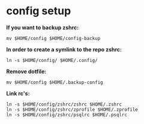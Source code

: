 # config setup

**If you want to backup zshrc:**

    mv $HOME/config $HOME/config-backup

**In order to create a symlink to the repo zshrc:**

    ln -s $HOME/config/ $HOME/.config/

**Remove dotfile:**

    mv $HOME/config $HOME/.backup-config

**Link rc's:**

    ln -s $HOME/config/zshrc/zshrc $HOME/.zshrc
    ln -s $HOME/config/zshrc/zprofile $HOME/.zprofile
    ln -s $HOME/config/zshrc/psqlrc $HOME/.psqlrc

